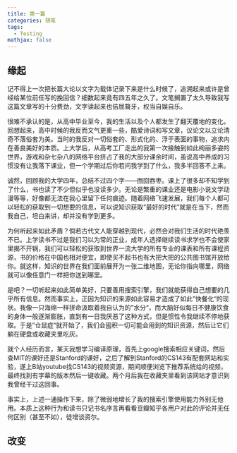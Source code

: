 ```yaml
---
title: 第一篇
categories: 随笔
tags:
  - Testing
mathjax: false
---
```


## 缘起

记不得上一次把长篇大论以文字为载体记录下来是什么时候了，追溯起来或许是曾经给某位前任写的挽回信？细数起来竟有四五年之久了。文笔搁置了太久导致我写这篇文章写的十分费劲，文字读起来也佶屈聱牙，权当自娱自乐。

很难不承认的是，从高中毕业至今，我的生活以及个人都发生了翻天覆地的变化。回想起来，高中时候的我反而文气更重一些，酷爱诗词和写文章，议论文以立论清奇不落俗套为美。当时的我反对一切俗套的、形式化的、浮于表面的事物，追求内在善良美好的本质。上大学后，从高考工厂走出的我第一次接触到如此绚丽多姿的世界，游戏和杂七杂八的网络平台挤占了我的大部分课余时间，虽说高中养成的习惯没有让我落下课业，但一个学期过后你若问我学到了什么，我多半回答不上来。

诚然，回顾我的大学四年，总结不过四个字——囫囵吞枣。课上了很多却不知学到了什么，书也读了不少但似乎也没读多少。无论是繁重的课业还是电影小说文学动漫等等，好像都无法在我心里留下任何痕迹。随着网络飞速发展，我们每个人都可以轻松的获取到一切想要的信息，可以说知识获取“最好的时代”就是在当下，然而我自己，坦白来讲，却并没有学到更多。

<!-- more -->

为何听起来如此矛盾？倘若古代文人能穿越到现代，必然会对我们生活的时代艳羡不已。上学读书不过是我们习以为常的正业，成年人选择继续读书求学也不会使家里揭不开锅，我们可以轻松的获取到世界一流大学的所有专业的课表和所有课程资源，书的价格在中国也相对便宜，即使买不起书也有大把大把的公共图书馆开放给你。就这样，知识的世界在我们面前展开为一张二维地图，无论你指向哪里，网络就可以像任意门一样把你送到哪里。

是吧？一切听起来如此简单美好，只要善用搜索引擎，我们就能获得自己想要的几乎所有信息。然而事实上，正因为知识的来源如此容易才造成了如此”快餐化“的现状。我像一只海绵一样拼命汲取着我自认为的”水分“，而大脑好似每日不健康饮食的身体一般逐渐膨胀，直到有一日我厌恶了这种方式，但是惯性令我继续不停地获取。于是”仓鼠症“就开始了，我们会囤积一切可能会用到的知识资源，然后让它们躺在硬盘或收藏夹里吃灰。

就个人经历而言，某天我想学习编译原理，首先上google搜索相应关键词，然后查MIT的课好还是Stanford的课好，之后了解到Stanford的CS143有配套网站和实验，遂上B站youtube找CS143的视频资源，期间顺便浏览下推荐系统给的视频，最终找到有字幕的版本然后一键收藏。两个月后我在收藏夹里看到该网站才意识到我曾经干过这回事。

事实上，上述一通操作下来，除了微弱地增长了我的搜索引擎使用能力外别无他用。本质上这种行为和读书只记书名序言再看看豆瓣知乎各用户对此的评论并无任何区别（甚至不如），徒增谈资尔。



## 改变



